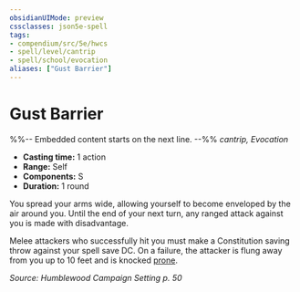 ```yaml
---
obsidianUIMode: preview
cssclasses: json5e-spell
tags:
- compendium/src/5e/hwcs
- spell/level/cantrip
- spell/school/evocation
aliases: ["Gust Barrier"]
---
```

# Gust Barrier
%%-- Embedded content starts on the next line. --%%
*cantrip, Evocation*  

- **Casting time:** 1 action
- **Range:** Self
- **Components:** S
- **Duration:** 1 round

You spread your arms wide, allowing yourself to become enveloped by the air around you. Until the end of your next turn, any ranged attack against you is made with disadvantage.

Melee attackers who successfully hit you must make a Constitution saving throw against your spell save DC. On a failure, the attacker is flung away from you up to 10 feet and is knocked [prone](Mechanics/Rules/conditions.md#Prone).

*Source: Humblewood Campaign Setting p. 50*